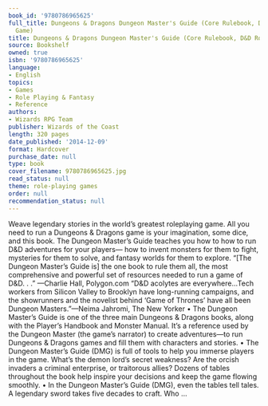 ```yaml
---
book_id: '9780786965625'
full_title: Dungeons & Dragons Dungeon Master's Guide (Core Rulebook, D&D Roleplaying
  Game)
title: Dungeons & Dragons Dungeon Master's Guide (Core Rulebook, D&D Roleplaying Game)
source: Bookshelf
owned: true
isbn: '9780786965625'
language:
- English
topics:
- Games
- Role Playing & Fantasy
- Reference
authors:
- Wizards RPG Team
publisher: Wizards of the Coast
length: 320 pages
date_published: '2014-12-09'
format: Hardcover
purchase_date: null
type: book
cover_filename: 9780786965625.jpg
read_status: null
theme: role-playing games
order: null
recommendation_status: null
---
```

Weave legendary stories in the world’s greatest roleplaying game.
All you need to run a Dungeons & Dragons game is your imagination, some dice, and this book. The Dungeon Master’s Guide teaches you how to how to run D&D adventures for your players— how to invent monsters for them to fight, mysteries for them to solve, and fantasy worlds for them to explore.
“[The Dungeon Master’s Guide is] the one book to rule them all, the most comprehensive and powerful set of resources needed to run a game of D&D. . .”
—Charlie Hall, Polygon.com
“D&D acolytes are everywhere...Tech workers from Silicon Valley to Brooklyn have long-running campaigns, and the showrunners and the novelist behind ‘Game of Thrones’ have all been Dungeon Masters.”—Neima Jahromi, The New Yorker
• The Dungeon Master’s Guide is one of the three main Dungeons & Dragons books, along with the Player’s Handbook and Monster Manual. It’s a reference used by the Dungeon Master (the game’s narrator) to create adventures—to run Dungeons & Dragons games and fill them with characters and stories.
• The Dungeon Master’s Guide (DMG) is full of tools to help you immerse players in the game. What’s the demon lord’s secret weakness? Are the orcish invaders a criminal enterprise, or traitorous allies? Dozens of tables throughout the book help inspire your decisions and keep the game flowing smoothly.
• In the Dungeon Master’s Guide (DMG), even the tables tell tales. A legendary sword takes five decades to craft. Who ...

